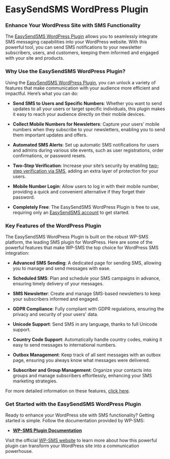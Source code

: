 
# EasySendSMS WordPress Plugin

### Enhance Your WordPress Site with SMS Functionality

The [EasySendSMS WordPress Plugin](https://www.easysendsms.com) allows you to seamlessly integrate SMS messaging capabilities into your WordPress website. With this powerful tool, you can send SMS notifications to your newsletter subscribers, users, and customers, keeping them informed and engaged with your site and products.

### Why Use the EasySendSMS WordPress Plugin?

Using the [EasySendSMS WordPress Plugin](https://www.easysendsms.com), you can unlock a variety of features that make communication with your audience more efficient and impactful. Here’s what you can do:

- **Send SMS to Users and Specific Numbers**: Whether you want to send updates to all your users or target specific individuals, this plugin makes it easy to reach your audience directly on their mobile devices.
  
- **Collect Mobile Numbers for Newsletters**: Capture your users’ mobile numbers when they subscribe to your newsletters, enabling you to send them important updates and offers.
  
- **Automated SMS Alerts**: Set up automatic SMS notifications for users and admins during various site events, such as user registrations, order confirmations, or password resets.
  
- **Two-Step Verification**: Increase your site’s security by enabling [two-step verification via SMS](https://www.easysendsms.com/two-step-verification), adding an extra layer of protection for your users.
  
- **Mobile Number Login**: Allow users to log in with their mobile number, providing a quick and convenient alternative if they forget their password.
  
- **Completely Free**: The EasySendSMS WordPress Plugin is free to use, requiring only an [EasySendSMS account](https://www.easysendsms.com/register) to get started.

### Key Features of the WordPress Plugin

The EasySendSMS WordPress Plugin is built on the robust WP-SMS platform, the leading SMS plugin for WordPress. Here are some of the powerful features that make WP-SMS the top choice for WordPress SMS integration:

- **Advanced SMS Sending**: A dedicated page for sending SMS, allowing you to manage and send messages with ease.
  
- **Scheduled SMS**: Plan and schedule your SMS campaigns in advance, ensuring timely delivery of your messages.
  
- **SMS Newsletter**: Create and manage SMS-based newsletters to keep your subscribers informed and engaged.
  
- **GDPR Compliance**: Fully compliant with GDPR regulations, ensuring the privacy and security of your users' data.
  
- **Unicode Support**: Send SMS in any language, thanks to full Unicode support.
  
- **Country Code Support**: Automatically handle country codes, making it easy to send messages to international numbers.
  
- **Outbox Management**: Keep track of all sent messages with an outbox page, ensuring you always know what messages were delivered.
  
- **Subscriber and Group Management**: Organize your contacts into groups and manage subscribers effortlessly, enhancing your SMS marketing strategies.

For more detailed information on these features, [click here](https://wp-sms-pro.com/features).

### Get Started with the EasySendSMS WordPress Plugin

Ready to enhance your WordPress site with SMS functionality? Getting started is simple. Follow the documentation provided by WP-SMS:

- **[WP-SMS Plugin Documentation](https://wp-sms-pro.com/documentation)**

Visit the official [WP-SMS website](https://wp-sms-pro.com) to learn more about how this powerful plugin can transform your WordPress site into a communication powerhouse.

